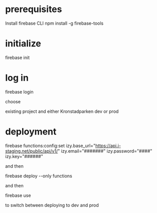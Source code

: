 # prerequisites
Install firebase CLI
npm install -g firebase-tools

# initialize
firebase init

# log in
firebase login

choose

existing project and either Kronstadparken dev or prod

# deployment

firebase functions:config:set izy.base_url="https://api.i-staging.net/public/api/v1/" izy.email="#######" izy.password="####" izy.key="######"

and then

firebase deploy --only functions

and then

firebase use 

to switch between deploying to dev and prod
